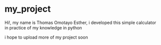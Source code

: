 # my_project
Hi!, my name is Thomas Omotayo Esther, i developed this simple calculator in practice of my knowledge in python

i hope to upload more of my project soon
